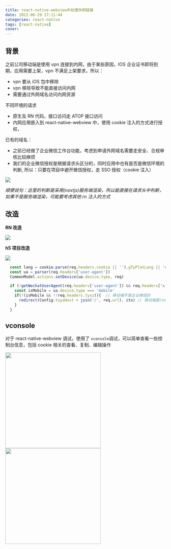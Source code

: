 ```yaml
---
title: react-native-webview中处理外网链接
date: 2022-06-29 17:11:44
categories: react-native
tags: [react-native]
cover:
---
```


## 背景

之前公司移动端是使用 vpn 连接到内网，由于某些原因，IOS 企业证书即将到期，应用需要上架，vpn 不满足上架要求，所以：

- vpn 要从 iOS 包中移除
- vpn 移除导致不能直接访问内网
- 需要通过外网域名访问内网资源

不同环境的请求

- 原生及 RN 代码，接口访问走 ATOP 接口访问
- 内网应用嵌入到 react-native-webview 中，使用 cookie 注入的方式进行授权，

已有的域名：

- 之前已经做了企业微信工作台功能，考虑到申请外网域名需要走安全、合规审核比较麻烦
- 我们的企业微信授权是根据请求头区分的，同时应用中也有是否是微信环境的判断, 所以：只要在项目中避开微信授权，走 SSO 授权（cookie 注入）

<img src="http://t-blog-images.aijs.top/img/20220629172711.webp" />

_顺便说句：这里的判断是采用(nextjs)服务端渲染，所以能直接在请求头中判断，如果不是服务端渲染，可能要考虑其他 rn 注入的方式_

## 改造

**RN 改造**

<img src="http://t-blog-images.aijs.top/img/20220629173240.webp" />

**h5 项目改造**

<!-- <img src="http://t-blog-images.aijs.top/img/20220629173017.webp" /> -->
<img src="http://t-blog-images.aijs.top/img/20220629180554.webp" />

```ts
  const lang = cookie.parse(req.headers.cookie || '').gTyPlatLang || 'en'
  const ua = parser(req.headers['user-agent'])
  CommonModel.actions.setDevice(ua.device.type, req)

  if (!getWechatUserAgent(req.headers['user-agent']) && req.headers['x-public']) {
    const isMobile = ua.device.type === 'mobile'
    if(!(isMobile && !!req.headers.tyxz)){  // 移动端不是企业微信的
      redirect(Config.tuyaHost + join('/', req.url), ctx) // 移动端是rnxz的重定向到内网
    }
  }

```

## vconsole

对于 react-native-webview 调试，使用了 `vconsole`调试，可以简单查看一些控制台信息，包括 cookie 相关的查看、复制、编辑操作

<div style="display:flex;flex-direction:row; flex-wrap:wrap">
<img src="http://t-blog-images.aijs.top/img/20220629173944.webp" style="margin-right: 6px" width=300/>
<img src="http://t-blog-images.aijs.top/img/20220629173856.webp" width=300/>
</div>
